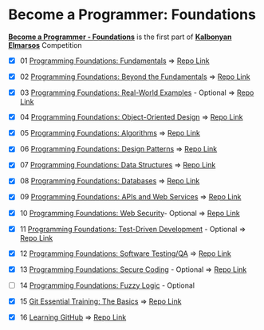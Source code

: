 # Become a Programmer: Foundations
**[Become a Programmer - Foundations][1]** is the first part of **[Kalbonyan Elmarsos][2]** Competition


- [x] 01 [Programming Foundations: Fundamentals](https://www.linkedin.com/learning/programming-foundations-fundamentals-3?contextUrn=urn%3Ali%3AlyndaLearningPath%3A56db2b643dd5596be4e4989b) => [Repo Link](https://github.com/hosamation/Programming-Foundations-Fundamentals)

- [x] 02 [Programming Foundations: Beyond the Fundamentals](https://www.linkedin.com/learning/programming-foundations-beyond-the-fundamentals?contextUrn=urn%3Ali%3AlyndaLearningPath%3A56db2b643dd5596be4e4989b) => [Repo Link](https://github.com/hosamation/Programming-Foundations-Beyond-the-Fundamentals)

- [x] 03 [Programming Foundations: Real-World Examples](https://www.linkedin.com/learning/programming-foundations-real-world-examples?contextUrn=urn%3Ali%3AlyndaLearningPath%3A56db2b643dd5596be4e4989b) - Optional => [Repo Link](https://github.com/hosamation/Programming-Foundations-Real-World-Examples)

- [x] 04 [Programming Foundations: Object-Oriented Design](https://www.linkedin.com/learning/programming-foundations-object-oriented-design-3?contextUrn=urn%3Ali%3AlyndaLearningPath%3A56db2b643dd5596be4e4989b) => [Repo Link](https://github.com/hosamation/Programming-Foundations-Object-Oriented-Design)

- [x] 05 [Programming Foundations: Algorithms](https://www.linkedin.com/learning/programming-foundations-algorithms?contextUrn=urn%3Ali%3AlyndaLearningPath%3A56db2b643dd5596be4e4989b) => [Repo Link](https://github.com/hosamation/Programming-Foundations-Algorithms)

- [x] 06 [Programming Foundations: Design Patterns](https://www.linkedin.com/learning/programming-foundations-design-patterns-2?contextUrn=urn%3Ali%3AlyndaLearningPath%3A56db2b643dd5596be4e4989b) => [Repo Link](https://github.com/hosamation/Programming-Foundations-Design-Patterns)

- [x] 07 [Programming Foundations: Data Structures](https://www.linkedin.com/learning/programming-foundations-data-structures-2?contextUrn=urn%3Ali%3AlyndaLearningPath%3A56db2b643dd5596be4e4989b) => [Repo Link](https://github.com/hosamation/Programming-Foundations-Data-Structures)

- [x] 08 [Programming Foundations: Databases](https://www.linkedin.com/learning/programming-foundations-databases-2?contextUrn=urn%3Ali%3AlyndaLearningPath%3A56db2b643dd5596be4e4989b) => [Repo Link](https://github.com/hosamation/Programming-Foundations-Databases)

- [x] 09 [Programming Foundations: APIs and Web Services](https://www.linkedin.com/learning/programming-foundations-apis-and-web-services?contextUrn=urn%3Ali%3AlyndaLearningPath%3A56db2b643dd5596be4e4989b) => [Repo Link](https://github.com/hosamation/Programming-Foundations-APIs-and-Web-Services)

- [x] 10 [Programming Foundations: Web Security](https://www.linkedin.com/learning/programming-foundations-web-security-2?contextUrn=urn%3Ali%3AlyndaLearningPath%3A56db2b643dd5596be4e4989b)- Optional => [Repo Link](https://github.com/hosamation/Programming-Foundations-Web-Security)

- [x] 11 [Programming Foundations: Test-Driven Development](https://www.linkedin.com/learning/programming-foundations-test-driven-development-3?contextUrn=urn%3Ali%3AlyndaLearningPath%3A56db2b643dd5596be4e4989b) - Optional => [Repo Link](https://github.com/hosamation/Programming-Foundations-Test-Driven-Development)

- [x] 12 [Programming Foundations: Software Testing/QA](https://www.linkedin.com/learning/programming-foundations-software-testing-qa?contextUrn=urn%3Ali%3AlyndaLearningPath%3A56db2b643dd5596be4e4989b) => [Repo Link](https://github.com/hosamation/Programming-Foundations-Software-Testing-QA)

- [x] 13 [Programming Foundations: Secure Coding](https://www.linkedin.com/learning/programming-foundations-secure-coding?contextUrn=urn%3Ali%3AlyndaLearningPath%3A56db2b643dd5596be4e4989b) - Optional => [Repo Link](https://github.com/hosamation/Programming-Foundations-Secure-Coding)

- [ ] 14 [Programming Foundations: Fuzzy Logic](https://www.linkedin.com/learning/programming-foundations-fuzzy-logic?contextUrn=urn%3Ali%3AlyndaLearningPath%3A56db2b643dd5596be4e4989b) - Optional

- [x] 15 [Git Essential Training: The Basics](https://www.linkedin.com/learning/git-essential-training-the-basics/use-git-version-control-software-to-manage-project-code) => [Repo Link](https://github.com/hosamation/Git-Essential-Training-The-Basics)

- [x] 16 [Learning GitHub](https://www.linkedin.com/learning/learning-github) => [Repo Link](https://github.com/hosamation/Learning-GitHub)


[1]: https://www.linkedin.com/learning/paths/become-a-programmer-foundations

[2]: https://www.linkedin.com/company/%D9%83%D8%A7%D9%84%D8%A8%D9%86%D9%8A%D8%A7%D9%86-%D8%A7%D9%84%D9%85%D8%B1%D8%B5%D9%88%D8%B5/